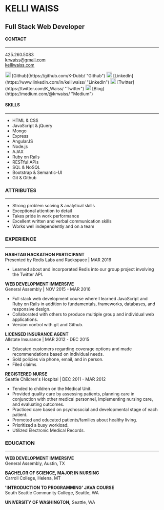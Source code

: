 # KELLI WAISS
## Full Stack Web Developer

#### CONTACT
------------

425.260.5083  
krwaiss@gmail.com  
[kelliwaiss.com](http://kelliwaiss.com/ "My Personal Website")  

<img src="http://image005.flaticon.com/25/svg/25/25231.svg" alt="github" height="18px" width="18px"> 
[Github](https://github.com/K-Dubb/ "Github")  
<img src="http://www.dmi.ac.in/sites/default/files/linkedin_circle_black-512.png" alt="linkedIn" height="18px" width="18px"> [LinkedIn](https://www.linkedin.com/in/kelliwaiss/ "LinkedIn")  
<img src="https://image.freepik.com/free-icon/twitter-logo_318-40209.png" alt="twitter" height="18px" width="18px"> [Twitter](https://twitter.com/K_Waiss/ "Twitter")  
<img src="http://www.estherperel.com/wp-content/uploads/2014/07/icon_circle_black_medium.png" alt="medium" height="18px" width="18px"> [Blog](https://medium.com/@krwaiss/ "Medium")

#### SKILLS 
------------

+ HTML & CSS
+ JavaScript & jQuery 
+ Mongo
+ Express
+ AngularJS
+ Node.js
+ AJAX
+ Ruby on Rails 
+ RESTful APIs
+ SQL & NoSQL 
+ Bootstrap & Semantic-UI 
+ Git & Github

### ATTRIBUTES 
---------------

+ Strong problem solving & analytical skills
+ Exceptional attention to detail
+ Takes pride in work performance
+ Excellent written and verbal communication skills
+ Works well independently and on a team 

### EXPERIENCE 
--------------

**HASHTAG HACKATHON PARTICIPANT**  
Presented by Redis Labs and Rackspace | MAR 2016
- Learned about and incorporated Redis into our group project involving the Twitter API.  

**WEB DEVELOPMENT IMMERSIVE**  
General Assembly | NOV 2015 - MAR 2016 
- Full stack web development course where I learned JavaScript and Ruby on Rails in addition to fundamentals, frameworks, databases, and responsive design. 
- Collaborated with others to produce multiple group and individual web applications.
- Version control with git and Github.  

**LICENSED INSURANCE AGENT**  
Allstate Insurance | MAR 2012 - DEC 2015 
- Educated customers regarding coverage options and made recommendations based on individual needs. 
- Sold policies via phone, email, and in person.
- Filed claims.  

**REGISTERED NURSE**  
Seattle Children's Hospital | DEC 2011 - MAR 2012 
- Tended to children on the Medical Unit.
- Provided quality care by assessing patients, planning care in conjunction with other medical personnel, implementing nursing care, and evaluating outcomes.
- Practiced care based on psychosocial and developmental stage of each patient.
- Promoted and educated patients/families about healthy living.
- Prioritized a busy workload.
- Utilized Electronic Medical Records.  

### EDUCATION 
-------------

**WEB DEVELOPMENT IMMERSIVE**  
General Assembly, Austin, TX  

**BACHELOR OF SCIENCE, MAJOR IN NURSING**  
Carroll College, Helena, MT  

**'INTRODUCTION TO PROGRAMMING' JAVA COURSE**  
South Seattle Community College, Seattle, WA  

**UNIVERSITY OF WASHINGTON,** Seattle, WA  
